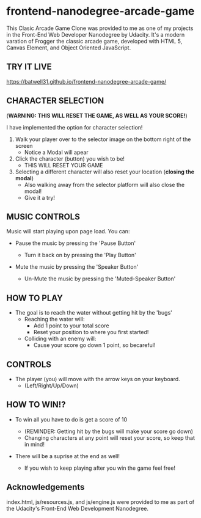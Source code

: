 frontend-nanodegree-arcade-game
===============================
This Clasic Arcade Game Clone was provided to me as one of my projects in the Front-End Web Developer Nanodegree by Udacity.
It's a modern varation of Frogger the classic arcade game, developed with HTML 5, Canvas Element, and Object Oriented JavaScript.

## TRY IT LIVE ##

https://batwell31.github.io/frontend-nanodegree-arcade-game/

## CHARACTER SELECTION ##
 (**WARNING: THIS WILL RESET THE GAME, AS WELL AS YOUR SCORE!**)

 I have implemented the option for character selection!

1. Walk your player over to the selector image on the bottom right of the screen
    * Notice a Modal will apear
2. Click the character (button) you wish to be!
    * THIS WILL RESET YOUR GAME
3. Selecting a different character will also reset your location (**closing the modal**)
    * Also walking away from the selector platform will also close the modal!
    * Give it a try!
   
## MUSIC CONTROLS ##

Music will start playing upon page load.
You can:
* Pause the music by pressing the 'Pause Button'
    * Turn it back on by pressing the 'Play Button'

* Mute the music by pressing the 'Speaker Button'
    * Un-Mute the music by pressing the 'Muted-Speaker Button'

## HOW TO PLAY ##

* The goal is to reach the water without getting hit by the 'bugs'
    * Reaching the water will:
        * Add 1 point to your total score
        * Reset your position to where you first started!
    * Colliding with an enemy will:
        * Cause your score go down 1 point, so becareful!

## CONTROLS ##

* The player (you) will move with the arrow keys on your keyboard.
    * (Left/Right/Up/Down)

## HOW TO WIN!? ##

* To win all you have to do is get a score of 10
    * (REMINDER: Getting hit by the bugs will make your score go down)
    * Changing characters at any point will reset your score, so keep that in mind!   

* There will be a suprise at the end as well!
    * If you wish to keep playing after you win the game feel free!

 ## Acknowledgements ##

 index.html, js/resources.js, and js/engine.js were provided to me as part of the Udacity's Front-End Web Development Nanodegree.